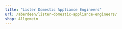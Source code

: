 ```yaml
---
title: "Lister Domestic Appliance Engineers"
url: /aberdeen/lister-domestic-appliance-engineers/
shop: Allgemein
---
```

